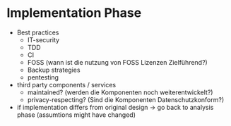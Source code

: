 # Implementation Phase

- Best practices
  - IT-security
  - TDD
  - CI
  - FOSS (wann ist die nutzung von FOSS Lizenzen Zielführend?)
  - Backup strategies
  - pentesting
- third party components / services
  - maintained? (werden die Komponenten noch weiterentwickelt?)
  - privacy-respecting? (Sind die Komponenten Datenschutzkonform?)
- if implementation differs from original design → go back to analysis phase (assumtions might have changed)
